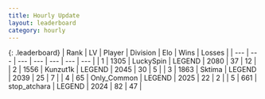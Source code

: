 ```yaml
---
title: Hourly Update
layout: leaderboard
category: hourly
---
```


{: .leaderboard}
| Rank | LV | Player | Division | Elo | Wins | Losses |
| --- | --- | --- | --- | --- | --- | --- |
| <span data-change="0">1</span> | 1305 | <span title="ID: 498412">LuckySpin</span> | LEGEND | <span data-change="0">2080</span> | <span data-change="0">37</span> | <span data-change="0">12</span> |
| <span data-change="1">2</span> | 1556 | <span title="ID: 392407">Kunzut1k</span> | LEGEND | <span data-change="0">2045</span> | <span data-change="0">30</span> | <span data-change="0">5</span> |
| <span data-change="1">3</span> | 1863 | <span title="ID: 353063">Sktima</span> | LEGEND | <span data-change="0">2039</span> | <span data-change="0">25</span> | <span data-change="0">7</span> |
| <span data-change="1">4</span> | 65 | <span title="ID: 714324">Only_Common</span> | LEGEND | <span data-change="0">2025</span> | <span data-change="0">22</span> | <span data-change="0">2</span> |
| <span data-change="1">5</span> | 661 | <span title="ID: 355661">stop_atchara</span> | LEGEND | <span data-change="0">2024</span> | <span data-change="0">82</span> | <span data-change="0">47</span> |